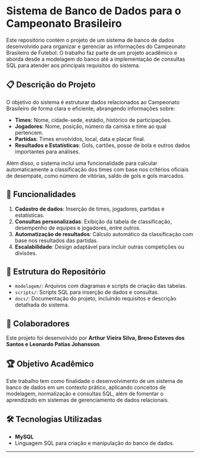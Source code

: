 # Sistema de Banco de Dados para o Campeonato Brasileiro  

Este repositório contém o projeto de um sistema de banco de dados desenvolvido para organizar e gerenciar as informações do Campeonato Brasileiro de Futebol. O trabalho faz parte de um projeto acadêmico e aborda desde a modelagem do banco até a implementação de consultas SQL para atender aos principais requisitos do sistema.  

## 📋 Descrição do Projeto  
O objetivo do sistema é estruturar dados relacionados ao Campeonato Brasileiro de forma clara e eficiente, abrangendo informações sobre:  
- **Times**: Nome, cidade-sede, estádio, histórico de participações.  
- **Jogadores**: Nome, posição, número da camisa e time ao qual pertencem.  
- **Partidas**: Times envolvidos, local, data e placar final.  
- **Resultados e Estatísticas**: Gols, cartões, posse de bola e outros dados importantes para análises.  

Além disso, o sistema inclui uma funcionalidade para calcular automaticamente a classificação dos times com base nos critérios oficiais de desempate, como número de vitórias, saldo de gols e gols marcados.  

## 🚀 Funcionalidades  
1. **Cadastro de dados**: Inserção de times, jogadores, partidas e estatísticas.  
2. **Consultas personalizadas**: Exibição da tabela de classificação, desempenho de equipes e jogadores, entre outros.  
3. **Automatização de resultados**: Cálculo automático da classificação com base nos resultados das partidas.  
4. **Escalabilidade**: Design adaptável para incluir outras competições ou divisões.  

## 📂 Estrutura do Repositório  
- `modelagem/`: Arquivos com diagramas e scripts de criação das tabelas.  
- `scripts/`: Scripts SQL para inserção de dados e consultas.  
- `docs/`: Documentação do projeto, incluindo requisitos e descrição detalhada do sistema.  

## 🤝 Colaboradores  
Este projeto foi desenvolvido por **Arthur Vieira Silva, Breno Esteves dos Santos e Leonardo Patias Johansson**.  

## 🏆 Objetivo Acadêmico  
Este trabalho tem como finalidade o desenvolvimento de um sistema de banco de dados em um contexto prático, aplicando conceitos de modelagem, normalização e consultas SQL, além de fomentar o aprendizado em sistemas de gerenciamento de dados relacionais.  

## 🛠 Tecnologias Utilizadas  
- **MySQL**  
- Linguagem SQL para criação e manipulação do banco de dados.  

---

